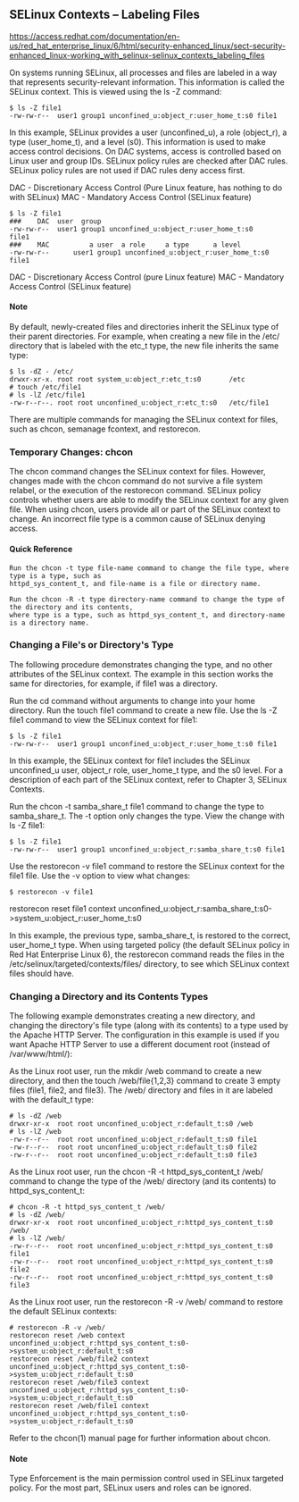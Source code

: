 ## SELinux Contexts – Labeling Files
https://access.redhat.com/documentation/en-us/red_hat_enterprise_linux/6/html/security-enhanced_linux/sect-security-enhanced_linux-working_with_selinux-selinux_contexts_labeling_files

On systems running SELinux, all processes and files are labeled in a way that represents security-relevant
information. This information is called the SELinux context. This is viewed using the ls -Z command:

	$ ls -Z file1
	-rw-rw-r--  user1 group1 unconfined_u:object_r:user_home_t:s0 file1

In this example, SELinux provides a user (unconfined_u), a role (object_r), a type (user_home_t), and a
level (s0). This information is used to make access control decisions. On DAC systems, access is controlled
based on Linux user and group IDs. SELinux policy rules are checked after DAC rules. SELinux policy rules
are not used if DAC rules deny access first.

DAC - Discretionary Access Control	(Pure Linux feature, has nothing to do with SELinux)
MAC - Mandatory Access Control		(SELinux feature)

	$ ls -Z file1
	###	   DAC	user  group
	-rw-rw-r--	user1 group1 unconfined_u:object_r:user_home_t:s0		file1
	###	   MAC			a user	a role	   a type      a level
	-rw-rw-r--      user1 group1 unconfined_u:object_r:user_home_t:s0               file1

DAC - Discretionary Access Control	(pure Linux feature)
MAC - Mandatory Access Control		(SELinux feature)

#### Note

By default, newly-created files and directories inherit the SELinux type of their parent directories. For
example, when creating a new file in the /etc/ directory that is labeled with the etc_t type, the new file
inherits the same type:

	$ ls -dZ - /etc/
	drwxr-xr-x. root root system_u:object_r:etc_t:s0       /etc
	# touch /etc/file1
	# ls -lZ /etc/file1
	-rw-r--r--. root root unconfined_u:object_r:etc_t:s0   /etc/file1

There are multiple commands for managing the SELinux context for files, such as chcon, semanage fcontext,
and restorecon.

### Temporary Changes: chcon

The chcon command changes the SELinux context for files. However, changes made with the chcon command do not
survive a file system relabel, or the execution of the restorecon command. SELinux policy controls whether
users are able to modify the SELinux context for any given file. When using chcon, users provide all or part
of the SELinux context to change. An incorrect file type is a common cause of SELinux denying access.

#### Quick Reference

	Run the chcon -t type file-name command to change the file type, where type is a type, such as
	httpd_sys_content_t, and file-name is a file or directory name.

	Run the chcon -R -t type directory-name command to change the type of the directory and its contents,
	where type is a type, such as httpd_sys_content_t, and directory-name is a directory name. 

### Changing a File's or Directory's Type

The following procedure demonstrates changing the type, and no other attributes of the SELinux context. The
example in this section works the same for directories, for example, if file1 was a directory.

Run the cd command without arguments to change into your home directory.
Run the touch file1 command to create a new file. Use the ls -Z file1 command to view the SELinux context for file1:

	$ ls -Z file1
	-rw-rw-r--  user1 group1 unconfined_u:object_r:user_home_t:s0 file1

In this example, the SELinux context for file1 includes the SELinux unconfined_u user, object_r role, user_home_t
type, and the s0 level. For a description of each part of the SELinux context, refer to Chapter 3, SELinux Contexts.

Run the chcon -t samba_share_t file1 command to change the type to samba_share_t. The -t option only changes the
type. View the change with ls -Z file1:

	$ ls -Z file1
	-rw-rw-r--  user1 group1 unconfined_u:object_r:samba_share_t:s0 file1

Use the restorecon -v file1 command to restore the SELinux context for the file1 file. Use the -v option to view
what changes:

	$ restorecon -v file1

restorecon reset file1 context unconfined_u:object_r:samba_share_t:s0->system_u:object_r:user_home_t:s0

In this example, the previous type, samba_share_t, is restored to the correct, user_home_t type. When using targeted
policy (the default SELinux policy in Red Hat Enterprise Linux 6), the restorecon command reads the files in the
/etc/selinux/targeted/contexts/files/ directory, to see which SELinux context files should have.

### Changing a Directory and its Contents Types

The following example demonstrates creating a new directory, and changing the directory's file type (along with its
contents) to a type used by the Apache HTTP Server. The configuration in this example is used if you want Apache HTTP
Server to use a different document root (instead of /var/www/html/):

As the Linux root user, run the mkdir /web command to create a new directory, and then the touch /web/file{1,2,3}
command to create 3 empty files (file1, file2, and file3). The /web/ directory and files in it are labeled with the
default_t type:

	# ls -dZ /web
	drwxr-xr-x  root root unconfined_u:object_r:default_t:s0 /web
	# ls -lZ /web
	-rw-r--r--  root root unconfined_u:object_r:default_t:s0 file1
	-rw-r--r--  root root unconfined_u:object_r:default_t:s0 file2
	-rw-r--r--  root root unconfined_u:object_r:default_t:s0 file3

As the Linux root user, run the chcon -R -t httpd_sys_content_t /web/ command to change the type of the /web/
directory (and its contents) to httpd_sys_content_t:

	# chcon -R -t httpd_sys_content_t /web/
	# ls -dZ /web/
	drwxr-xr-x  root root unconfined_u:object_r:httpd_sys_content_t:s0 /web/
	# ls -lZ /web/
	-rw-r--r--  root root unconfined_u:object_r:httpd_sys_content_t:s0 file1
	-rw-r--r--  root root unconfined_u:object_r:httpd_sys_content_t:s0 file2
	-rw-r--r--  root root unconfined_u:object_r:httpd_sys_content_t:s0 file3

As the Linux root user, run the restorecon -R -v /web/ command to restore the default SELinux contexts:

	# restorecon -R -v /web/
	restorecon reset /web context unconfined_u:object_r:httpd_sys_content_t:s0->system_u:object_r:default_t:s0
	restorecon reset /web/file2 context unconfined_u:object_r:httpd_sys_content_t:s0->system_u:object_r:default_t:s0
	restorecon reset /web/file3 context unconfined_u:object_r:httpd_sys_content_t:s0->system_u:object_r:default_t:s0
	restorecon reset /web/file1 context unconfined_u:object_r:httpd_sys_content_t:s0->system_u:object_r:default_t:s0

Refer to the chcon(1) manual page for further information about chcon.

#### Note

Type Enforcement is the main permission control used in SELinux targeted policy. For the most part,
SELinux users and roles can be ignored.
